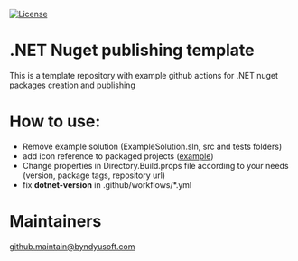 [![License](https://img.shields.io/badge/License-Apache--2.0-blue.svg)](https://opensource.org/licenses/Apache-2.0)

# .NET Nuget publishing template
This is a template repository with example github actions for .NET nuget packages creation and publishing

# How to use:
 - Remove example solution (ExampleSolution.sln, src and tests folders)
 - add icon reference to packaged projects ([example](src/ExampleProject/ExampleProject.csproj))
 - Change properties in Directory.Build.props file according to your needs (version, package tags, repository url)
 - fix **dotnet-version** in .github/workflows/\*.yml

# Maintainers
[github.maintain@byndyusoft.com](mailto:github.maintain@byndyusoft.com)
